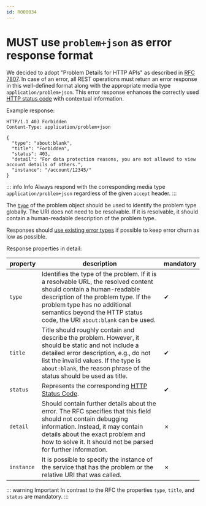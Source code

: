 ```yaml
---
id: R000034
---
```


# MUST use `problem+json` as error response format

We decided to adopt "Problem Details for HTTP APIs" as described in [RFC 7807](https://tools.ietf.org/html/rfc7807).
In case of an error, all REST operations must return an error response in this well-defined format along with the appropriate media type `application/problem+json`. This error response enhances the correctly used [HTTP status code](R000012) with contextual information.

Example response:

```http
HTTP/1.1 403 Forbidden
Content-Type: application/problem+json

{
  "type": "about:blank",
  "title": "Forbidden",
  "status": 403,
  "detail": "For data protection reasons, you are not allowed to view account details of others.",
  "instance": "/account/12345/"
}
```

::: info Info
Always respond with the corresponding media type `application/problem+json` regardless of the given `accept` header.
:::

The [`type`](https://www.rfc-editor.org/rfc/rfc7807#section-3.1) of the problem object should be used to identify the problem type globally.
The URI does not need to be resolvable. If it is resolvable, it should contain a human-readable description of the problem type.

Responses should [use existing error types](/guidelines/r000037) if possible to keep error churn as low as possible.

Response properties in detail:

| property   | description                                                                                                                                                                                                                                                          | mandatory |
| ---------- | -------------------------------------------------------------------------------------------------------------------------------------------------------------------------------------------------------------------------------------------------------------------- | --------- |
| `type`     | Identifies the type of the problem. If it is a resolvable URL, the resolved content should contain a human-readable description of the problem type. If the problem type has no additional semantics beyond the HTTP status code, the URI `about:blank` can be used. | ✔         |
| `title`    | Title should roughly contain and describe the problem. However, it should be static and not include a detailed error description, e.g., do not list the invalid values. If the type is `about:blank`, the reason phrase of the status should be used as title.       | ✔         |
| `status`   | Represents the corresponding [HTTP Status Code](R000012).                                                                                                                                                                                                            | ✔         |
| `detail`   | Should contain further details about the error. The RFC specifies that this field should not contain debugging information. Instead, it may contain details about the exact problem and how to solve it. It should not be parsed for further information.            | ✗         |
| `instance` | It is possible to specify the instance of the service that has the problem or the relative URI that was called.                                                                                                                                                      | ✗         |

::: warning Important
In contrast to the RFC the properties `type`, `title`, and `status` are mandatory.
:::
